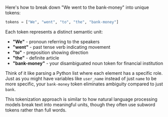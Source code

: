 Here's how to break down "We went to the bank-money" into unique tokens:

```python
tokens = ["We", "went", "to", "the", "bank-money"]
```

Each token represents a distinct semantic unit:
- **"We"** - pronoun referring to the speakers
- **"went"** - past tense verb indicating movement
- **"to"** - preposition showing direction
- **"the"** - definite article
- **"bank-money"** - your disambiguated noun token for financial institution

Think of it like parsing a Python list where each element has a specific role. Just as you might have variables like `user_name` instead of just `name` to be more specific, your `bank-money` token eliminates ambiguity compared to just `bank`.

This tokenization approach is similar to how natural language processing models break text into meaningful units, though they often use subword tokens rather than full words.

